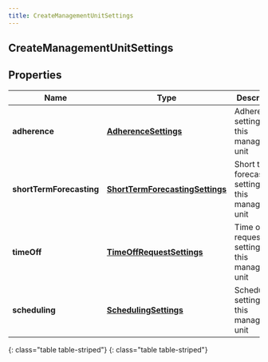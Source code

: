 ```yaml
---
title: CreateManagementUnitSettings
---
```

## CreateManagementUnitSettings


## Properties

| Name | Type | Description | Notes |
| ------------ | ------------- | ------------- | ------------- |
| **adherence** | [**AdherenceSettings**](AdherenceSettings.html) | Adherence settings for this management unit |  [optional] |
| **shortTermForecasting** | [**ShortTermForecastingSettings**](ShortTermForecastingSettings.html) | Short term forecasting settings for this management unit |  [optional] |
| **timeOff** | [**TimeOffRequestSettings**](TimeOffRequestSettings.html) | Time off request settings for this management unit |  [optional] |
| **scheduling** | [**SchedulingSettings**](SchedulingSettings.html) | Scheduling settings for this management unit |  [optional] |
{: class="table table-striped"}
{: class="table table-striped"}


